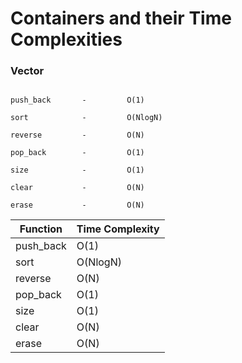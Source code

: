 # Containers and their Time Complexities 

### Vector
```

push_back       -         O(1)

sort            -         O(NlogN)

reverse         -         O(N)

pop_back        -         O(1)

size            -         O(1)

clear           -         O(N)

erase           -         O(N)

```

Function | Time Complexity
-------- | -------------
push_back | O(1)
sort | O(NlogN)
reverse | O(N)
pop_back | O(1)
size | O(1)
clear | O(N)
erase | O(N)
